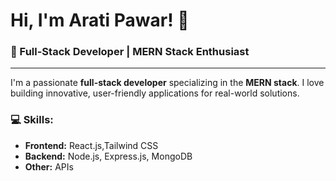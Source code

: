 # Hi, I'm Arati Pawar! 👋

### 🚀 Full-Stack Developer | MERN Stack Enthusiast

---

I'm a passionate **full-stack developer** specializing in the **MERN stack**. I love building innovative, user-friendly applications for real-world solutions.

### 💻 Skills:
- **Frontend:** React.js,Tailwind CSS
- **Backend:** Node.js, Express.js, MongoDB
- **Other:** APIs
